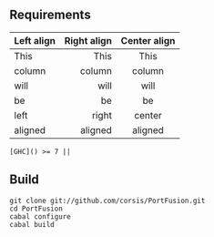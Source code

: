 ## Requirements

| Left align | Right align | Center align |
|:-----------|------------:|:------------:|
| This       |        This |     This     
| column     |      column |    column    
| will       |        will |     will     
| be         |          be |      be      
| left       |       right |    center    
| aligned    |     aligned |   aligned

```
[GHC]() >= 7 || 
```

## Build

```
git clone git://github.com/corsis/PortFusion.git
cd PortFusion
cabal configure
cabal build
```
